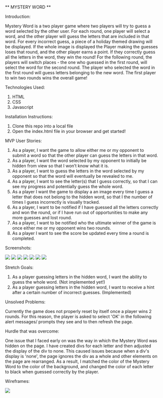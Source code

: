 ** MYSTERY WORD **

Introduction:

Mystery Word is a two player game where two players will try to guess a word selected by the other user. For each round, one player will select a word, and the other player will guess the letters that are included in that word. For every incorrect guess, a piece of a holiday themed drawing will be displayed. If the whole image is displayed the Player making the guesses loses that round, and the other player earns a point. If they correctly guess all the letters in the word, they win the round! For the following round, the players will switch places - the one who guessed in the first round, will select the word for the second round. The player who selected the word in the first round will guess letters belonging to the new word. The first player to win two rounds wins the overall game! 


Technologies Used: 

1. HTML
2. CSS
3. Javascript


Installation Instructions: 

1. Clone this repo into a local file 
2. Open the index.html file in your browser and get started! 


MVP User Stories: 

1. As a player, I want the game to allow either me or my opponent to submit a word so that the other player can guess the letters in that word.  
2. As a player, I want the word selected by my opponent to initially be hidden from view so that I won’t know what it is. 
3. As a player, I want to guess the letters in the word selected by my opponent so that the word will eventually be revealed to me.
4. As a player, I want to see the letter(s) that I guess correctly, so that I can see my progress and potentially guess the whole word. 
5. As a player I want the game to display a an image every time I guess a letter that does not belong to the hidden word, so that I the number of times I guess incorrectly is visually tracked.
6. As a player, I want to be notified if I have guessed all the letters correctly and won the round, or if I have run out of opportunities to make any more guesses and lost round. 
7. As a player, I want to be notified who the ultimate winner of the game is once either me or my opponent wins two rounds. 
8. As a player I want to see the score be updated every time a round is completed.

Screenshots: 

<img src="first prompt answer.png">

<img src="hint prompt answer.png">

<img src="first alert.png">

<img src="guesses.png">

<img src="wrong guess alert.png">

<img src="hintDisplayed.png">

<img src="losingRound.png">


Stretch Goals: 

1. As a player guessing letters in the hidden word, I want the ability to guess the whole word. (Not implemented yet!)
2. As a player guessing letters in the hidden word, I want to receive a hint after a certain number of incorrect guesses. (Implemented)


Unsolved Problems: 

Currently the game does not properly reset by itself once a player wins 2 rounds. For this reason, the player is asked to select 'OK' in the following alert messages/ prompts they see and to then refresh the page.


Hurdle that was overcome: 

One issue that I faced early on was the way in which the Mystery Word was hidden on the page. I have created divs for each letter and then adjusted the display of the div to none. This caused issues because when a div's display is 'none', the page ignores the div as a whole and other elements on the page are rearranged. As a result, I matched the color of the Mystery Word to the color of the background, and changed the color of each letter to black when guessed correctly by the player. 

Wireframes: 

<img src="project1_wireframe2.png">

